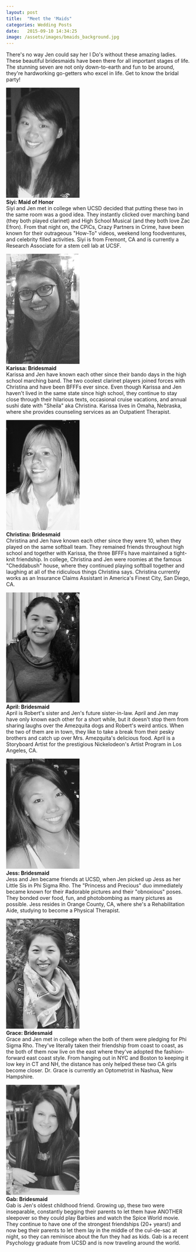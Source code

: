 ```yaml
---
layout: post
title:  "Meet the 'Maids"
categories: Wedding Posts
date:   2015-09-10 14:34:25
image: /assets/images/bmaids_background.jpg
---
```


There's no way Jen could say her I Do's without these amazing ladies. These beautiful bridesmaids have been there for all important stages of life. The stunning seven are not only down-to-earth and fun to be around, they're hardworking go-getters who excel in life. Get to know the bridal party!

![](/assets/page_images/bridesmaids/Siyi.jpg "Siyi")   
**Siyi: Maid of Honor**   
Siyi and Jen met in college when UCSD decided that putting these two in the same room was a good idea. They instantly clicked over marching band (they both played clarinet) and High School Musical (and they both love Zac Efron). From that night on, the CPiCs, Crazy Partners in Crime, have been known for their outrageous "How-To" videos, weekend long foodventures, and celebrity filled activities. Siyi is from Fremont, CA and is currently a Research Associate for a stem cell lab at UCSF.

![](/assets/page_images/bridesmaids/Karissa.jpg "Karissa")   
**Karissa: Bridesmaid**   
Karissa and Jen have known each other since their bando days in the high school marching band. The two coolest clarinet players joined forces with Christina and have been BFFFs ever since. Even though Karissa and Jen haven't lived in the same state since high school, they continue to stay close through their hilarious texts, occasional cruise vacations, and annual sushi date with "Sheila" aka Christina. Karissa lives in Omaha, Nebraska, where she provides counseling services as an Outpatient Therapist.

![](/assets/page_images/bridesmaids/Christina.jpg "Christina")   
**Christina: Bridesmaid**   
Christina and Jen have known each other since they were 10, when they played on the same softball team. They remained friends throughout high school and together with Karissa, the three BFFFs have maintained a tight-knit friendship. In college, Christina and Jen were roomies at the famous "Cheddabush" house, where they continued playing softball together and laughing at all of the ridiculous things Christina says. Christina currently works as an Insurance Claims Assistant in America's Finest City, San Diego, CA.

![](/assets/page_images/bridesmaids/April.jpg "April")   
**April: Bridesmaid**   
April is Robert's sister and Jen's future sister-in-law. April and Jen may have only known each other for a short while, but it doesn't stop them from sharing laughs over the Amezquita dogs and Robert's weird antics. When the two of them are in town, they like to take a break from their pesky brothers and catch up over Mrs. Amezquita's delicious food. April is a Storyboard Artist for the prestigious Nickelodeon's Artist Program in Los Angeles, CA.

![](/assets/page_images/bridesmaids/Jess.jpg "Jess")   
**Jess: Bridesmaid**   
Jess and Jen became friends at UCSD, when Jen picked up Jess as her Little Sis in Phi Sigma Rho. The "Princess and Precious" duo immediately became known for their #adorable pictures and their "obnoxious" poses. They bonded over food, fun, and photobombing as many pictures as possible. Jess resides in Orange County, CA, where she's a Rehabilitation Aide, studying to become a Physical Therapist.

![](/assets/page_images/bridesmaids/Grace.jpg "Grace")   
**Grace: Bridesmaid**   
Grace and Jen met in college when the both of them were pledging for Phi Sigma Rho. They've literally taken their friendship from coast to coast, as the both of them now live on the east where they've adopted the fashion-forward east coast style. From hanging out in NYC and Boston to keeping it low key in CT and NH, the distance has only helped these two CA girls become closer. Dr. Grace is currently an Optometrist in Nashua, New Hampshire.

![](/assets/page_images/bridesmaids/Gab.jpg "Gab")   
**Gab: Bridesmaid**   
Gab is Jen's oldest childhood friend. Growing up, these two were inseparable, constantly begging their parents to let them have ANOTHER sleepover so they could play Barbies and watch the Spice World movie. They continue to have one of the strongest friendships (20+ years!) and now beg their parents to let them lay in the middle of the cul-de-sac at night, so they can reminisce about the fun they had as kids. Gab is a recent Psychology graduate from UCSD and is now traveling around the world.
